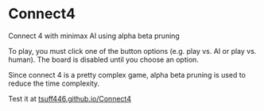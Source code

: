 # Connect4
Connect 4 with minimax AI using alpha beta pruning

To play, you must click one of the button options (e.g. play vs. AI or play vs. human). The board is disabled until you choose an option.

Since connect 4 is a pretty complex game, alpha beta pruning is used to reduce the time complexity.

Test it at [tsuff446.github.io/Connect4](tsuff446.github.io/Connect4)

